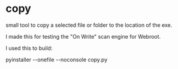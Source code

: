 # copy
small tool to copy a selected file or folder to the location of the exe.

I made this for testing the "On Write" scan engine for Webroot.


I used this to build:
  
  pyinstaller --onefile --noconsole copy.py
